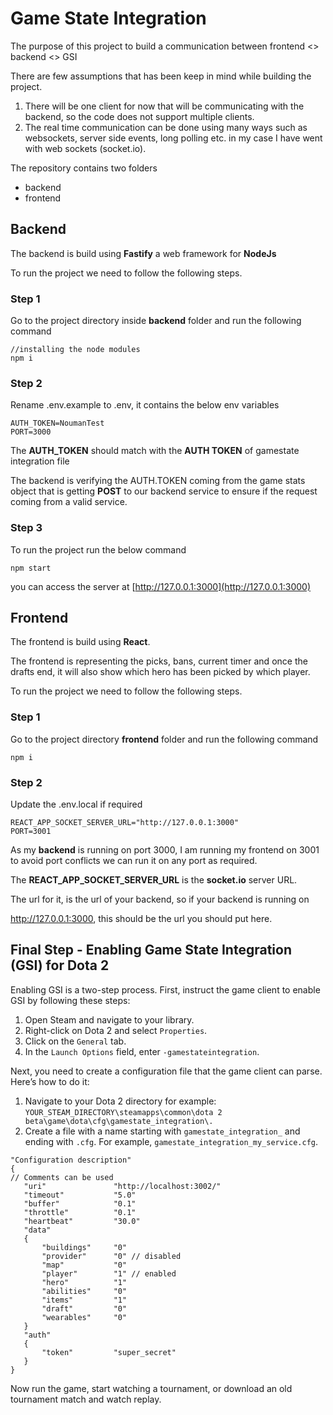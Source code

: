 # Game State Integration
The purpose of this project to build a communication between frontend <> backend <> GSI

There are few assumptions that has been keep in mind while building the project.

1. There will be one client for now that will be communicating with the backend, so the code does not support multiple clients. 
2. The real time communication can be done using many ways such as websockets, 
server side events, long polling etc.
in my case I have went with web sockets (socket.io).

The repository contains two folders 
- backend
- frontend

## Backend

The backend is build using **Fastify** a web framework for **NodeJs**

To run the project we need to follow the following steps.

### Step 1

Go to the project directory inside **backend** folder and run the following command

```
//installing the node modules
npm i
```
### Step 2

Rename .env.example to .env, it contains the below env variables

```
AUTH_TOKEN=NoumanTest
PORT=3000
```

The **AUTH_TOKEN** should match with the **AUTH TOKEN** of gamestate integration file

The backend is verifying the AUTH.TOKEN coming from the game stats object 
that is getting **POST** to our backend service
to ensure if the request coming from a valid service.

### Step 3

To run the project run the below command
```
npm start
```

you can access the server at [http://127.0.0.1:3000](http://127.0.0.1:3000)

## Frontend

The frontend is build using **React**.

The frontend is representing the picks, bans, current timer and once the drafts end, 
it will also show which hero has been picked by which player.

To run the project we need to follow the following steps.

### Step 1
Go to the project directory **frontend** folder and run the following command
```
npm i
```

### Step 2

Update the .env.local if required

```
REACT_APP_SOCKET_SERVER_URL="http://127.0.0.1:3000"
PORT=3001
```

As my **backend** is running on port 3000, I am running my frontend on 3001 to avoid port conflicts
we can run it on any port as required.

The **REACT_APP_SOCKET_SERVER_URL** is the **socket.io** server URL.

The url for it, is the url of your backend, so if your backend is running on

http://127.0.0.1:3000, this should be the url you should put here.

## Final Step - Enabling Game State Integration (GSI) for Dota 2

Enabling GSI is a two-step process. First, instruct the game client to enable GSI by following these steps:

1. Open Steam and navigate to your library.
2. Right-click on Dota 2 and select `Properties`.
3. Click on the `General` tab.
4. In the `Launch Options` field, enter `-gamestateintegration`.

Next, you need to create a configuration file that the game client can parse. Here’s how to do it:

1. Navigate to your Dota 2 directory for example: `YOUR_STEAM_DIRECTORY\steamapps\common\dota 2 beta\game\dota\cfg\gamestate_integration\.`
2. Create a file with a name starting with `gamestate_integration_` and ending with `.cfg`. For example, `gamestate_integration_my_service.cfg`.

```
"Configuration description"
{
// Comments can be used
   "uri"               "http://localhost:3002/"
   "timeout"           "5.0"
   "buffer"            "0.1"
   "throttle"          "0.1"
   "heartbeat"         "30.0"
   "data"
   {
       "buildings"     "0"
       "provider"      "0" // disabled
       "map"           "0"
       "player"        "1" // enabled
       "hero"          "1"
       "abilities"     "0"
       "items"         "1"
       "draft"         "0"
       "wearables"     "0"
   }
   "auth"
   {
       "token"         "super_secret"
   }
}
```

Now run the game, start watching a tournament, or download an old tournament match and watch replay.

